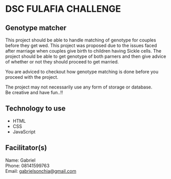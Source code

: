 # DSC FULAFIA CHALLENGE

## Genotype matcher

This project should be able to handle matching of genotype for couples before they get wed. This project was proposed due to the issues faced after marriage when couples give birth to children having Sickle cells. The project should be able to get genotype of both parners and then give advice of whether or not they should proceed to get married.

You are adviced to checkout how genotype matching is done before you proceed with the project. 

The project may not necessarily use any form of storage or database.  
Be creative and have fun..!!
## Technology to use
- HTML
- CSS
- JavaScript

## Facilitator(s)
Name: Gabriel   
Phone: 08141599763  
Email: gabrielsonchia@gmail.com  
